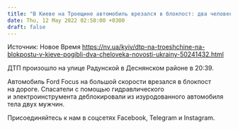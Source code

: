 ```yaml
---
title: "В Киеве на Троещине автомобиль врезался в блокпост: два человека погибли"
date: Thu, 12 May 2022 02:58:00 +0300
draft: false
---
```

Источник: Новое Время https://nv.ua/kyiv/dtp-na-troeshchine-na-blokpostu-v-kieve-pogibli-dva-cheloveka-novosti-ukrainy-50241432.html


ДТП произошло на улице Радунской в Деснянском районе в 20:39.

Автомобиль Ford Focus на большой скорости врезался в блокпост на дороге. Спасатели с помощью гидравлического и электроинструмента деблокировали из изуродованного автомобиля тела двух мужчин.

Присоединяйтесь к нам в соцсетях Facebook, Telegram и Instagram.
